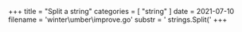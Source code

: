 +++
title = "Split a string"
categories = [ "string" ]
date = 2021-07-10
filename = 'winter\umber\improve.go'
substr = ' strings.Split('
+++
